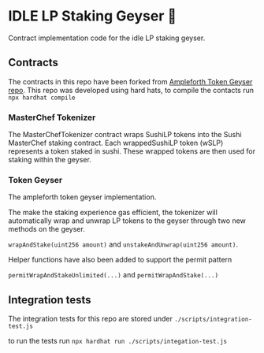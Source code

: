 # IDLE LP Staking Geyser 🚀
Contract implementation code for the idle LP staking geyser.

## Contracts
The contracts in this repo have been forked from [Ampleforth Token Geyser repo](https://github.com/ampleforth/token-geyser/). This repo was developed using hard hats, to compile the contacts run `npx hardhat compile`

### MasterChef Tokenizer
The MasterChefTokenizer contract wraps SushiLP tokens into the Sushi MasterChef staking contract.
Each wrappedSushiLP token (wSLP) represents a token staked in sushi. These wrapped tokens are then used for staking within the geyser.

### Token Geyser
The ampleforth token geyser implementation. 

The make the staking experience gas efficient, the tokenizer will automatically wrap and unwrap LP tokens to the geyser through two new methods on the geyser.

`wrapAndStake(uint256 amount)` and `unstakeAndUnwrap(uint256 amount)`.

Helper functions have also been added to support the permit pattern

`permitWrapAndStakeUnlimited(...)` and `permitWrapAndStake(...)`

## Integration tests
The integration tests for this repo are stored under
`./scripts/integration-test.js`

to run the tests run `npx hardhat run ./scripts/integation-test.js`
